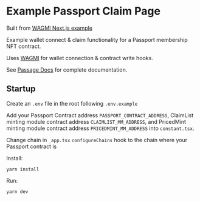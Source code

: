 # Example Passport Claim Page

Built from [WAGMI Next.js example](https://github.com/tmm/wagmi/tree/main/examples/next)

Example wallet connect & claim functionality for a Passport membership NFT contract.

Uses [WAGMI](https://wagmi.sh) for wallet connection & contract write hooks.

See [Passage Docs](https://docs.passage.xyz) for complete documentation.

## Startup

Create an `.env` file in the root following `.env.example`

Add your Passport Contract address `PASSPORT_CONTRACT_ADDRESS`, ClaimList minting module contract address `CLAIMLIST_MM_ADDRESS`, and PricedMint minting module contract address `PRICEDMINT_MM_ADDRESS` into `constant.tsx`.

Change chain in `_app.tsx` `configureChains` hook to the chain where your Passport contract is

Install:

```
yarn install
```

Run:

```
yarn dev
```
